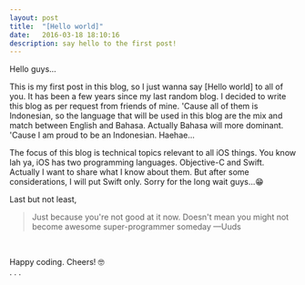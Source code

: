 ```yaml
---
layout: post
title:  "[Hello world]"
date:   2016-03-18 18:10:16
description: say hello to the first post!
---
```


Hello guys...

This is my first post in this blog, so I just wanna say [Hello world] to all of you. It has been a few years since my last random blog. I decided to write this blog as per request from friends of mine. 'Cause all of them is Indonesian, so the language that will be used in this blog are the mix and match between English and Bahasa. Actually Bahasa will more dominant. 'Cause I am proud to be an Indonesian. Haehae...

The focus of this blog is technical topics relevant to all iOS things. You know lah ya, iOS has two programming languages. Objective-C and Swift. Actually I want to share what I know about them. But after some considerations, I will put Swift only. Sorry for the long wait guys...😁

Last but not least,

<blockquote>
	Just because you're not good at it now. Doesn't mean you might not become awesome super-programmer someday
	—Uuds
</blockquote>

<br/>
<p class="center">Happy coding. Cheers! 🤓<br/>. . .</p>
